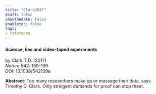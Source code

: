 ```yaml
---
title: "Clark2017"
draft: false
showthedate: false
enabletoc: false
tags:
- reference
---
```


#### **Science, lies and video-taped experiments**     
by Clark T.D. (2017)         
*Nature* 542: 139-139       
DOI: 10.1038/542139a     

**Abstract**:  Too many researchers make up or massage their data, says Timothy D. Clark. Only stringent demands for proof can stop them.

